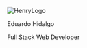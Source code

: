 

![HenryLogo](https://firebasestorage.googleapis.com/v0/b/hidalgo-83f55.appspot.com/o/GitHub.png?alt=media&token=b98a4954-6961-4876-add0-7d32e59cde6d)


Eduardo Hidalgo

Full Stack Web Developer


<!--
**hidalgo86/hidalgo86** is a ✨ _special_ ✨ repository because its `README.md` (this file) appears on your GitHub profile.

Here are some ideas to get you started:

- 🔭 I’m currently working on ...
- 🌱 I’m currently learning ...
- 👯 I’m looking to collaborate on ...
- 🤔 I’m looking for help with ...
- 💬 Ask me about ...
- 📫 How to reach me: ...
- 😄 Pronouns: ...
- ⚡ Fun fact: ...
-->
